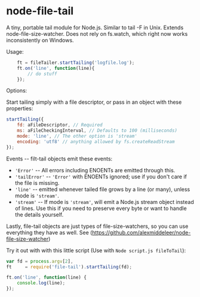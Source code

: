 node-file-tail
==============

A tiny, portable tail module for Node.js.  Similar to tail -F in Unix.  Extends node-file-size-watcher.  Does not rely on fs.watch, which right now works inconsistently on Windows.  

Usage:

```js
	ft = fileTailer.startTailing('logfile.log');
	ft.on('line', function(line){
		// do stuff
	});
```

Options:  

Start tailing simply with a file descriptor, or pass in an object with these properties:

```js
startTailing({
	fd: aFileDescriptor, // Required
	ms: aFileCheckingInterval, // Defaults to 100 (milliseconds)
	mode: 'line', // The other option is 'stream'
	encoding: 'utf8' // anything allowed by fs.createReadStream
});
```
Events -- filt-tail objects emit these events:

 * `'Error'`      -- All errors including ENOENTs are emitted through this.
 * `'tailError'`  -- `'Error'` with ENOENTs ignored; use if you don't care if the file is missing.
 * `'line'`       -- emitted whenever tailed file grows by a line (or many), unless mode is `'stream'`.
 * `'stream'`     -- If mode is `'stream'`, will emit a Node.js stream object instead of lines.  Use this if you need to preserve every byte or want to handle the details yourself.

Lastly, file-tail objects are just types of file-size-watchers, so you can use everything they have as well.  See (https://github.com/alexmiddeleer/node-file-size-watcher)

Try it out with with this little script (Use with `Node script.js fileToTail`):

```js
var fd = process.argv[2],
ft     = require('file-tail').startTailing(fd);

ft.on('line', function(line) {
	console.log(line);
});
```
